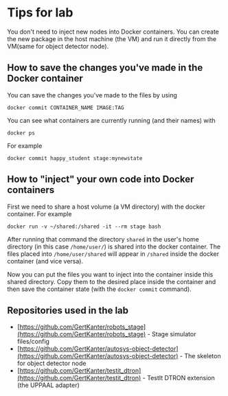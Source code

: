 # Tips for lab

You don't need to inject new nodes into Docker containers. You can create the new package in the host machine (the VM) and run it directly from the VM(same for object detector node).

## How to save the changes you've made in the Docker container
You can save the changes you've made to the files by using
```
docker commit CONTAINER_NAME IMAGE:TAG
```
You can see what containers are currently running (and their names) with
```
docker ps
```
For example
```
docker commit happy_student stage:mynewstate
```

## How to "inject" your own code into Docker containers
First we need to share a host volume (a VM directory) with the docker container. For example
```
docker run -v ~/shared:/shared -it --rm stage bash
```
After running that command the directory `shared` in the user's home directory (in this case `/home/user/`) is shared into the docker container.
The files placed into `/home/user/shared` will appear in `/shared` inside the docker container (and vice versa).

Now you can put the files you want to inject into the container inside this shared directory. Copy them to the desired place inside the container and then save the container state (with the `docker commit` command).

## Repositories used in the lab

* [https://github.com/GertKanter/robots_stage](https://github.com/GertKanter/robots_stage) - Stage simulator files/config
* [https://github.com/GertKanter/autosys-object-detector](https://github.com/GertKanter/autosys-object-detector) - The skeleton for object detector node
* [https://github.com/GertKanter/testit_dtron](https://github.com/GertKanter/testit_dtron) - TestIt DTRON extension (the UPPAAL adapter)
